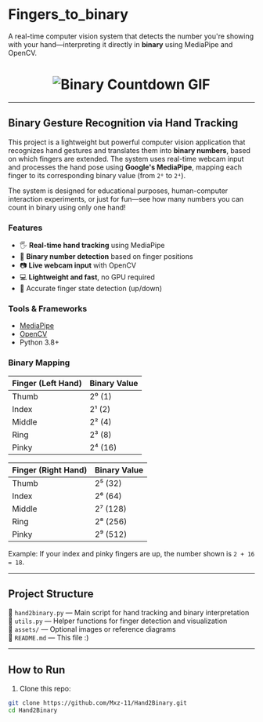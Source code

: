 # Fingers_to_binary
A real-time computer vision system that detects the number you're showing with your hand—interpreting it directly in **binary** using MediaPipe and OpenCV.

<h1 align="center">
  <img src="https://media.giphy.com/media/glJdAXojfP3wPEg84a/giphy.gif" alt="Binary Countdown GIF">
</h1>

---

## Binary Gesture Recognition via Hand Tracking

This project is a lightweight but powerful computer vision application that recognizes hand gestures and translates them into **binary numbers**, based on which fingers are extended. The system uses real-time webcam input and processes the hand pose using **Google's MediaPipe**, mapping each finger to its corresponding binary value (from `2⁰` to `2⁴`).

The system is designed for educational purposes, human-computer interaction experiments, or just for fun—see how many numbers you can count in binary using only one hand!

### Features

- 🖐️ **Real-time hand tracking** using MediaPipe
- 🔢 **Binary number detection** based on finger positions
- 📷 **Live webcam input** with OpenCV
- 💻 **Lightweight and fast**, no GPU required
- 🎯 Accurate finger state detection (up/down)

### Tools & Frameworks

- [MediaPipe](https://mediapipe.dev/)
- [OpenCV](https://opencv.org/)
- Python 3.8+

### Binary Mapping

| Finger (Left Hand) | Binary Value |
|---------------------|--------------|
| Thumb               | 2⁰ (1)        |
| Index               | 2¹ (2)        |
| Middle              | 2² (4)        |
| Ring                | 2³ (8)        |
| Pinky               | 2⁴ (16)       |

| Finger (Right Hand)  | Binary Value |
|---------------------|--------------|
| Thumb               | 2⁵ (32)       |
| Index               | 2⁶ (64)       |
| Middle              | 2⁷ (128)      |
| Ring                | 2⁸ (256)      |
| Pinky               | 2⁹ (512)      |

Example: If your index and pinky fingers are up, the number shown is `2 + 16 = 18`.

---

## Project Structure

📁 `hand2binary.py` — Main script for hand tracking and binary interpretation  
📁 `utils.py` — Helper functions for finger detection and visualization  
📁 `assets/` — Optional images or reference diagrams  
📁 `README.md` — This file :)

---

## How to Run

1. Clone this repo:
```bash
git clone https://github.com/Mxz-11/Hand2Binary.git
cd Hand2Binary
```
